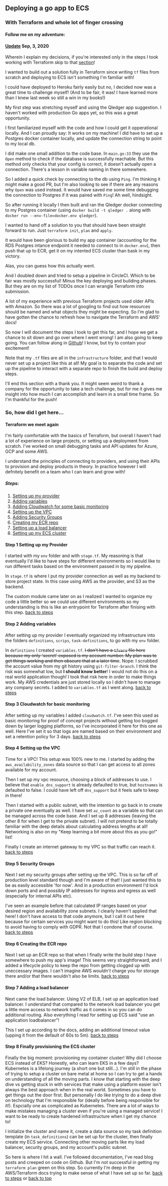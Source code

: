 ## Deploying a go app to ECS
### With Terraform and whole lot of finger crossing

#### Follow me on my adventure:

#### [Update](#update-1) Sep, 3, 2020 

Wherein I explain my decisions, if you're interested only in the steps I took working with Terraform skip to that [section](#so-how-did-i-get-here)!

I wanted to build out a solution fully in Terraform since writing `tf` files from scratch and deploying to ECS isn't something I'm familiar with!

I could have deployed to Heroku fairly easily but no, I decided now was a great time to challenge myself! (And to be fair, it was! I have learned more than I knew last week so still a win in my books!)

My first step was stretching myself and using the Qledger app suggestion. I haven't worked with production Go apps yet, so this was a great opportunity.

I first familiarized myself with the code and how I could get it opperational locally. And I can proudly say: It works on my machine! I did have to set up a Postgres docker container locally, and update the connection string to point to my local db. 

I did make one small addition to the code base. In `main.go:33` they use the `Open` method to check if the database is successfully reachable. But this method only checks that your config is correct, it doesn't actually open a connection. There's a lesson in variable naming in there somewhere.

So I added a quick check by connecting to the db using `Ping`. I'm thinking it might make a good PR, but I'm also looking to see if there are any reasons why `Open` was used instead. It would have saved me some time debugging the connection to Postgres if it was paired with `Ping`! Ah well, hindsight.

So after running it locally I then built and ran the Qledger docker connecting to my Postgres container (using `docker build -t qledger .` along with `docker run --env-file=docker.env qledger`).

I wanted to hand off a solution to you that should have been straight forward to run. Just `terraform init`, `plan` and `apply`. 

It would have been glorious to build my app container (accounting for the RDS Postgres intance endpoint it needed to connect to in `docker.env`), then push that up to ECR, get it on my intented ECS cluster than bask in my victory.

Alas, you can guess how this actually went.

And I doubled down and tried to setup a pipeline in CircleCI. Which to be fair was mostly successful! Minus the key deploying and building phases. But they are on my list of TODOs once I can wrangle Terraform into submission.

A lot of my experience with previous Terraform projects used older APIs with Amazon. So there was a lot of googling to find out how resources should be named and what objects they might be expecting. So I'm glad to have gotten the chance to refresh how to navigate the Terraform and AWS' docs!

So now I will document the steps I took to get this far, and I hope we get a chance to sit down and go over where I went wrong! I am also going to keep going. You can follow along in [Github](https://github.com/dinophile/QLedger)! I know, but try to contain your excitement! 

Note that my `.tf` files are all in the `infrastructure` folder, and that I would never set up a project like this at all! My goal is to separate the code and set up the pipeline to interact with a separate repo to finish the build and deploy steps. 

I'll end this section with a thank you. It might seem weird to thank a company for the opportunity to take a tech challenge, but for me it gives me insight into how much I can accomplish and learn in a small time frame. So I'm thankful for the push! 

### So, how did I get here...

#### Terraform we meet again
I'm fairly comfortable with the basics of Terraform, but overall I haven't had a lot of experience on large projects, or setting up a deployment from scratch. I've worked on small debugging tasks and API updates for Azure, GCP and some AWS.  

I understand the principles of connecting to providers, and using their APIs to provision and deploy products in theory. In practice however I will defnitely benefit on a team who I can learn and grow with!

##### Steps:
1. [Setting up my provider](#step-1-setting-up-my-provider)
2. [Adding variables](#step-2-adding-variables)
3. [Adding Cloudwatch for some basic monitoring](#step-3-cloudwatch-for-basic-monitoring)
4. [Setting up the VPC](#step-4-setting-up-the-vpc)
5. [Adding Security Groups](#step-5-security-groups)
6. [Creating my ECR repo](#step-6-creating-the-ecr-repo)
7. [Setting up a load balancer](#step-7-adding-a-load-balancer)
8. [Setting up my ECS cluster](#step-8-finally-provisioning-the-ecs-cluster)

#### Step 1 Setting up my Provider

I started with my `env` folder and with `stage.tf`. My reasoning is that eventually I'd like to have steps for different environments so I would like to run different tasks based on the environment passed in by my pipeline.

In `stage.tf` is where I put my provider connection as well as my backend to store project state. In this case using AWS as the provider, and S3 as the backend. 

The custom module came later on as I realized I wanted to organize my code a little better so we could use different environments so my understanding is this is like an entrypoint for Terraform after finising with this step.
[back to steps](#steps)

#### Step 2 Adding variables
After setting up my provider I eventually organized my infrastructure into the folders `definitions`, `scrips`, `task-definitions`, to go with my `env` folder.

In `definitions` I created `variables.tf`. ~~I don't have a `tfvars` file here because my only 'secret' exposed is my account number. My plan was to get things working and then obscure that at a later time~~. Nope: I scrubbed the account value from my git history using `git-filter-branch`. I think the risk was somewhat low, but **I should know better**! I would not do this on a real world application though! I took that risk here in order to make things work. My AWS credentials are just stored locally so I didn't have to manage any company secrets. I added to `variables.tf` as I went along.
[back to steps](#steps)

#### Step 3 Cloudwatch for basic monitoring

After setting up my variables I added `cloudwatch.tf`. I've seen this used as basic monitoring for proof of concept projects without getting too bogged down by larger logging platforms, so I've incorporated it here for this one as well. Here I've set it so that logs are named based on their environment and set a retention policy for 3 days.
[back to steps](#steps)

#### Step 4 Setting up the VPC

Time for a VPC! This setup was 100% new to me. I started by adding the `aws_availability_zones` data source so that I can get access to all zones available for my account.

Then I set up my vpc resource, choosing a block of addresses to use. I believe that `enable_dns_support` is already defaulted to true, but `hostnames` is defaulted to false. I could have left off `dns_support` but it feels safe to keep in there!

Then I started with a public subnet, with the intention to go back in to create a private one eventually as well. I have set `az_count` as a variable so that can be managed across the code base. And I set up 8 addresses (leaving the other 8 for when I get to the private subnet). I will not pretend to be totally familiar with the deep details about calculating address lengths at all! Networking is also on my "Keep learning a bit more about this as you go!" list!

Finally I create an internet gateway to my VPC so that traffic can reach it.
[back to steps](#steps)

#### Step 5 Security Groups

Next I set my security groups after setting up the VPC. This is so far off of production level standard though and I'm aware of that! I just wanted this to be as easily accessible 'for now'. And in a production environment I'd lock down ports and and possibly IP addresses for ingress and egress as well (especially for internal APIs etc).

I've seen an example before that calculated IP ranges based on your desired region and availability zone subnets. I clearly haven't applied that here! I don't have access to that code anymore, but I call it out here because for certain services you might want to do this! Like region blocking to avoid having to comply with GDPR. Not that I condone that of course. 
[back to steps](#steps)

#### Step 6 Creating the ECR repo

Next I set up an ECR repo so that when I finally write the build step I have somewhere to push my app's image! This seems very straightforward, and I added a lifecycle policy to keep the repo from getting clogged up with uneccessary images. I can't imagine AWS _wouldn't_ charge you for storage there and/or that there wouldn't also be limits.
[back to steps](#steps)

#### Step 7 Adding a load balancer

Next came the load balancer. Using V2 of ELB, I set up an application load balancer. I understand that compared to the network load balancer you get a little more access to network traffic as it comes in so you can do additional routing. Also everything I read for setting up ECS said "use an application loadbalancer"! 

This I set up according to the docs, adding an additional timeout value (upping it from the default of 60s to 5m).
[back to steps](#steps)

#### Step 8 Finally provisioning the ECS cluster

Finally the big moment: provisioning my container cluster! Why did I choose ECS instead of EKS? Honestly, who can learn EKS in a few days? Kubernetes is a lifelong journey (a short one but still...). I'm still in the phase of trying to setup a cluster on bare metal at home so I can try to get a hands on understanding of all the moving parts. I know that starting with the deep dive vs getting stuck in with services that make using a platform easier isn't always the best approach when in the real world. Sometimes you have to get things out the door first. But personally I do like trying to do a deep dive on technology that I'm responsible for (ideally before being responsible for it!). Espcially one as complicated as Kubernetes. There are a lot of ways to make mistakes managing a cluster even if you're using a managed service! I want to be ready to create hardened infrastructure when I get my chance to!

I initialize the cluster and name it, create a data source so my task definition template (in `task_definitions`) can be set up for the cluster, then finally create my ECS service. Connecting other moving parts like my load balancer, security groups, and my account's public subnet. 

So here is where I hit a wall. I've followed documentation, I've read blog posts and creeped on code on Github. But I'm not successful in getting my `terraform plan` green on this step. So currently I'm deep in the AWS/Terraform docs trying to make sense of what I have set up so far.
[back to steps](#steps) or [back to top](#deploying-a-go-app-to-ecs)


